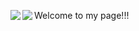 Welcome to my page!!!
<a href="https://github.com/snhrayk/github-readme-stats">
  <img align="left" src="https://github-readme-stats.vercel.app/api?username=snhrayk&count_private=true" />
</a>
<a href="https://github.com/snhrayk/github-readme-stats">
  <img align="left" src="https://github-readme-stats.vercel.app/api/top-langs/?username=snhrayk" />
</a>

<!--
**snhrayk/snhrayk** is a ✨ _special_ ✨ repository because its `README.md` (this file) appears on your GitHub profile.

Here are some ideas to get you started:

- 🔭 I’m currently working on ...
- 🌱 I’m currently learning ...
- 👯 I’m looking to collaborate on ...
- 🤔 I’m looking for help with ...
- 💬 Ask me about ...
- 📫 How to reach me: ...
- 😄 Pronouns: ...
- ⚡ Fun fact: ...
-->
